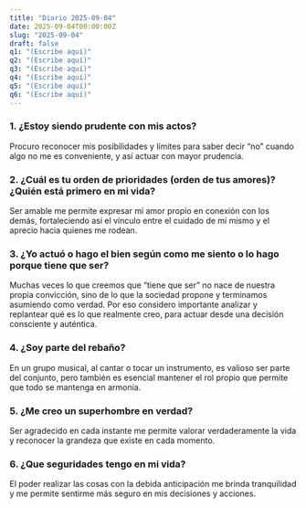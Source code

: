 ```yaml
---
title: "Diario 2025-09-04"
date: 2025-09-04T00:00:00Z
slug: "2025-09-04"
draft: false
q1: "(Escribe aquí)"
q2: "(Escribe aquí)"
q3: "(Escribe aquí)"
q4: "(Escribe aquí)"
q5: "(Escribe aquí)"
q6: "(Escribe aquí)"
---
```


### 1. ¿Estoy siendo prudente con mis actos?
Procuro reconocer mis posibilidades y límites para saber decir “no” cuando algo no me es conveniente, y así actuar con mayor prudencia.

### 2. ¿Cuál es tu orden de prioridades (orden de tus amores)? ¿Quién está primero en mi vida?
Ser amable me permite expresar mi amor propio en conexión con los demás, fortaleciendo así el vínculo entre el cuidado de mí mismo y el aprecio hacia quienes me rodean.

### 3. ¿Yo actuó o hago el bien según como me siento o lo hago porque tiene que ser?
Muchas veces lo que creemos que “tiene que ser” no nace de nuestra propia convicción, sino de lo que la sociedad propone y terminamos asumiendo como verdad. Por eso considero importante analizar y replantear qué es lo que realmente creo, para actuar desde una decisión consciente y auténtica.

### 4. ¿Soy parte del rebaño?
En un grupo musical, al cantar o tocar un instrumento, es valioso ser parte del conjunto, pero también es esencial mantener el rol propio que permite que todo se mantenga en armonía.

### 5. ¿Me creo un superhombre en verdad?
Ser agradecido en cada instante me permite valorar verdaderamente la vida y reconocer la grandeza que existe en cada momento.

### 6. ¿Que seguridades tengo en mi vida?
El poder realizar las cosas con la debida anticipación me brinda tranquilidad y me permite sentirme más seguro en mis decisiones y acciones.